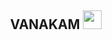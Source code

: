 <h2 align="center">VANAKAM 
  <img src="https://media.giphy.com/media/hvRJCLFzcasrR4ia7z/giphy.gif"  width="30px"></h2>
